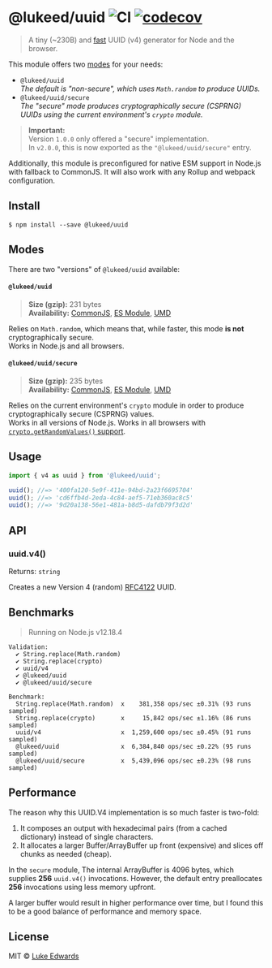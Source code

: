 # @lukeed/uuid ![CI](https://github.com/lukeed/uuid/workflows/CI/badge.svg) [![codecov](https://badgen.now.sh/codecov/c/github/lukeed/uuid)](https://codecov.io/gh/lukeed/uuid)

> A tiny (~230B) and [fast](#benchmarks) UUID (v4) generator for Node and the browser.

This module offers two [modes](#modes) for your needs:

* `@lukeed/uuid`<br>_The default is "non-secure", which uses `Math.random` to produce UUIDs._
* `@lukeed/uuid/secure`<br>_The "secure" mode produces cryptographically secure (CSPRNG) UUIDs using the current environment's `crypto` module._

> **Important:** <br>Version `1.0.0` only offered a "secure" implementation.<br>In `v2.0.0`, this is now exported as the `"@lukeed/uuid/secure"` entry.

Additionally, this module is preconfigured for native ESM support in Node.js with fallback to CommonJS. It will also work with any Rollup and webpack configuration.


## Install

```
$ npm install --save @lukeed/uuid
```

## Modes

There are two "versions" of `@lukeed/uuid` available:

#### `@lukeed/uuid`
> **Size (gzip):** 231 bytes<br>
> **Availability:** [CommonJS](https://unpkg.com/@lukeed/uuid/dist/index.js), [ES Module](https://unpkg.com/@lukeed/uuid/dist/index.mjs), [UMD](https://unpkg.com/@lukeed/uuid/dist/index.min.js)

Relies on `Math.random`, which means that, while faster, this mode **is not** cryptographically secure. <br>Works in Node.js and all browsers.

#### `@lukeed/uuid/secure`
> **Size (gzip):** 235 bytes<br>
> **Availability:** [CommonJS](https://unpkg.com/@lukeed/uuid/secure/index.js), [ES Module](https://unpkg.com/@lukeed/uuid/secure/index.mjs), [UMD](https://unpkg.com/@lukeed/uuid/secure/index.min.js)

Relies on the current environment's `crypto` module in order to produce cryptographically secure (CSPRNG) values. <br>Works in all versions of Node.js. Works in all browsers with [`crypto.getRandomValues()` support](https://caniuse.com/#feat=getrandomvalues).


## Usage

```js
import { v4 as uuid } from '@lukeed/uuid';

uuid(); //=> '400fa120-5e9f-411e-94bd-2a23f6695704'
uuid(); //=> 'cd6ffb4d-2eda-4c84-aef5-71eb360ac8c5'
uuid(); //=> '9d20a138-56e1-481a-b8d5-dafdb79f3d2d'
```


## API

### uuid.v4()
Returns: `string`

Creates a new Version 4 (random) [RFC4122](http://www.ietf.org/rfc/rfc4122.txt) UUID.


## Benchmarks

> Running on Node.js v12.18.4

```
Validation:
  ✔ String.replace(Math.random)
  ✔ String.replace(crypto)
  ✔ uuid/v4
  ✔ @lukeed/uuid
  ✔ @lukeed/uuid/secure

Benchmark:
  String.replace(Math.random)  x    381,358 ops/sec ±0.31% (93 runs sampled)
  String.replace(crypto)       x     15,842 ops/sec ±1.16% (86 runs sampled)
  uuid/v4                      x  1,259,600 ops/sec ±0.45% (91 runs sampled)
  @lukeed/uuid                 x  6,384,840 ops/sec ±0.22% (95 runs sampled)
  @lukeed/uuid/secure          x  5,439,096 ops/sec ±0.23% (98 runs sampled)
```

## Performance

The reason why this UUID.V4 implementation is so much faster is two-fold:

1) It composes an output with hexadecimal pairs (from a cached dictionary) instead of single characters.
2) It allocates a larger Buffer/ArrayBuffer up front (expensive) and slices off chunks as needed (cheap).

In the `secure` module, The internal ArrayBuffer is 4096 bytes, which supplies **256** `uuid.v4()` invocations. However, the default entry preallocates **256** invocations using less memory upfront.

A larger buffer would result in higher performance over time, but I found this to be a good balance of performance and memory space.

## License

MIT © [Luke Edwards](https://lukeed.com)
